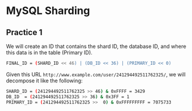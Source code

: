 MySQL Sharding
==============

Practice 1
----------
We will create an ID that contains the shard ID, the database ID, and where this data is in the table (Primary ID).

```bash
FINAL_ID = (SHARD_ID << 46) | (DB_ID << 36) | (PRIMARY_ID << 0)
```

Given this URL `http://www.example.com/user/241294492511762325/`, we will decompose it like the following:

```bash
SHARD_ID = (241294492511762325 >> 46) & 0xFFFF = 3429
DB_ID  = (241294492511762325 >> 36) & 0x3FF = 1
PRIMARY_ID = (241294492511762325 >>  0) & 0xFFFFFFFFF = 7075733
```
